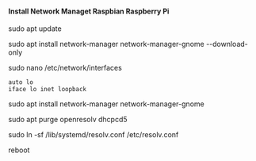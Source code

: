 #### Install Network Managet Raspbian Raspberry Pi


sudo apt update

sudo apt install network-manager network-manager-gnome --download-only

sudo nano /etc/network/interfaces

```
auto lo 
iface lo inet loopback
```
sudo apt install network-manager network-manager-gnome

sudo apt purge openresolv dhcpcd5

sudo ln -sf /lib/systemd/resolv.conf /etc/resolv.conf

reboot
